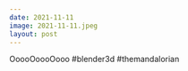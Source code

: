 ```yaml
---
date: 2021-11-11
image: 2021-11-11.jpeg
layout: post
---
```


OoooOoooOooo #blender3d #themandalorian
